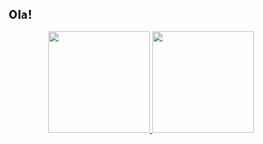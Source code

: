 ## Ola!
<div align="center">
  <a href="https://github.com/felipesimao1">
  <img height="180em" src="https://github-readme-stats.vercel.app/api?username=felipesimao1&show_icons=true&theme=dracula&include_all_commits=true&count_private=true"/>
  <img height="180em" src="https://github-readme-stats.vercel.app/api/top-langs/?username=felipesimao1&layout=compact&langs_count=7&theme=dark"/>
</div>


